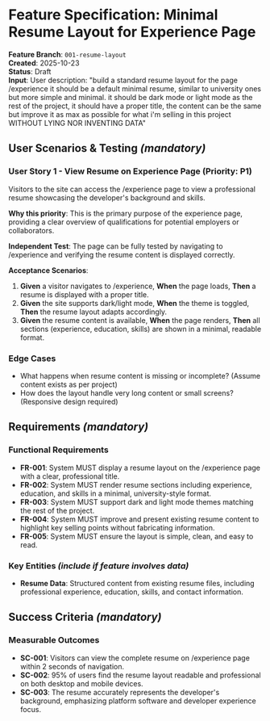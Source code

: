 # Feature Specification: Minimal Resume Layout for Experience Page

**Feature Branch**: `001-resume-layout`  
**Created**: 2025-10-23  
**Status**: Draft  
**Input**: User description: "build a standard resume layout for the page /experience it should be a default minimal resume, similar to university ones but more simple and minimal. it should be dark mode or light mode as the rest of the project, it should have a proper title, the content can be the same but improve it as max as possible for what i'm selling in this project WITHOUT LYING NOR INVENTING DATA"

## User Scenarios & Testing *(mandatory)*

### User Story 1 - View Resume on Experience Page (Priority: P1)

Visitors to the site can access the /experience page to view a professional resume showcasing the developer's background and skills.

**Why this priority**: This is the primary purpose of the experience page, providing a clear overview of qualifications for potential employers or collaborators.

**Independent Test**: The page can be fully tested by navigating to /experience and verifying the resume content is displayed correctly.

**Acceptance Scenarios**:

1. **Given** a visitor navigates to /experience, **When** the page loads, **Then** a resume is displayed with a proper title.
2. **Given** the site supports dark/light mode, **When** the theme is toggled, **Then** the resume layout adapts accordingly.
3. **Given** the resume content is available, **When** the page renders, **Then** all sections (experience, education, skills) are shown in a minimal, readable format.

### Edge Cases

- What happens when resume content is missing or incomplete? (Assume content exists as per project)
- How does the layout handle very long content or small screens? (Responsive design required)

## Requirements *(mandatory)*

### Functional Requirements

- **FR-001**: System MUST display a resume layout on the /experience page with a clear, professional title.
- **FR-002**: System MUST render resume sections including experience, education, and skills in a minimal, university-style format.
- **FR-003**: System MUST support dark and light mode themes matching the rest of the project.
- **FR-004**: System MUST improve and present existing resume content to highlight key selling points without fabricating information.
- **FR-005**: System MUST ensure the layout is simple, clean, and easy to read.

### Key Entities *(include if feature involves data)*

- **Resume Data**: Structured content from existing resume files, including professional experience, education, skills, and contact information.

## Success Criteria *(mandatory)*

### Measurable Outcomes

- **SC-001**: Visitors can view the complete resume on /experience page within 2 seconds of navigation.
- **SC-002**: 95% of users find the resume layout readable and professional on both desktop and mobile devices.
- **SC-003**: The resume accurately represents the developer's background, emphasizing platform software and developer experience focus.
